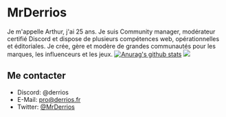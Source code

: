 # MrDerrios
Je m'appelle Arthur, j'ai 25 ans. Je suis Community manager, modérateur certifié Discord et dispose de plusieurs compétences web, opérationnelles et éditoriales. Je crée, gère et modère de grandes communautés pour les marques, les influenceurs et les jeux.
[![Anurag's github stats](https://github-readme-stats.vercel.app/api?username=MrDerrios)](https://github.com/anuraghazra/github-readme-stats)
![](https://github-readme-streak-stats.herokuapp.com/?user=MrDerrios)

## Me contacter
- Discord: @derrios 
- E-Mail: pro@derrios.fr
- Twitter: [@MrDerrios](https://twitter.com/MrDerrios)
